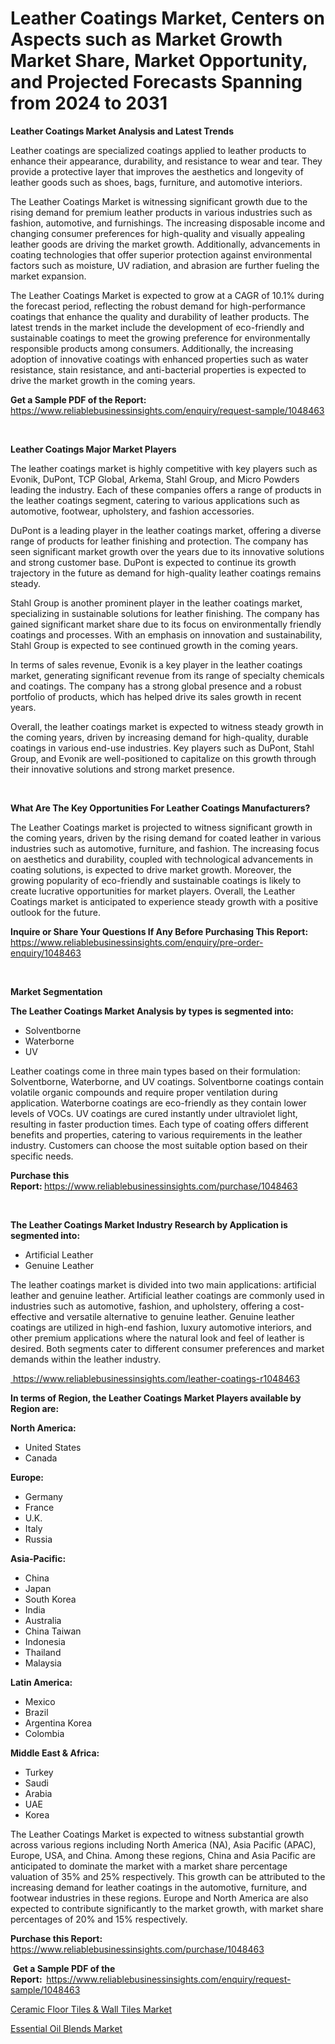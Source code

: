 <p><h1>Leather Coatings Market, Centers on Aspects such as Market Growth Market Share, Market Opportunity, and Projected Forecasts Spanning from 2024 to 2031</h1></p><p><strong>Leather Coatings Market Analysis and Latest Trends</strong></p>
<p><p>Leather coatings are specialized coatings applied to leather products to enhance their appearance, durability, and resistance to wear and tear. They provide a protective layer that improves the aesthetics and longevity of leather goods such as shoes, bags, furniture, and automotive interiors.</p><p>The Leather Coatings Market is witnessing significant growth due to the rising demand for premium leather products in various industries such as fashion, automotive, and furnishings. The increasing disposable income and changing consumer preferences for high-quality and visually appealing leather goods are driving the market growth. Additionally, advancements in coating technologies that offer superior protection against environmental factors such as moisture, UV radiation, and abrasion are further fueling the market expansion.</p><p>The Leather Coatings Market is expected to grow at a CAGR of 10.1% during the forecast period, reflecting the robust demand for high-performance coatings that enhance the quality and durability of leather products. The latest trends in the market include the development of eco-friendly and sustainable coatings to meet the growing preference for environmentally responsible products among consumers. Additionally, the increasing adoption of innovative coatings with enhanced properties such as water resistance, stain resistance, and anti-bacterial properties is expected to drive the market growth in the coming years.</p></p>
<p><strong>Get a Sample PDF of the Report:&nbsp;</strong> <a href="https://www.reliablebusinessinsights.com/enquiry/request-sample/1048463">https://www.reliablebusinessinsights.com/enquiry/request-sample/1048463</a></p>
<p>&nbsp;</p>
<p><strong>Leather Coatings Major Market Players</strong></p>
<p><p>The leather coatings market is highly competitive with key players such as Evonik, DuPont, TCP Global, Arkema, Stahl Group, and Micro Powders leading the industry. Each of these companies offers a range of products in the leather coatings segment, catering to various applications such as automotive, footwear, upholstery, and fashion accessories.</p><p>DuPont is a leading player in the leather coatings market, offering a diverse range of products for leather finishing and protection. The company has seen significant market growth over the years due to its innovative solutions and strong customer base. DuPont is expected to continue its growth trajectory in the future as demand for high-quality leather coatings remains steady.</p><p>Stahl Group is another prominent player in the leather coatings market, specializing in sustainable solutions for leather finishing. The company has gained significant market share due to its focus on environmentally friendly coatings and processes. With an emphasis on innovation and sustainability, Stahl Group is expected to see continued growth in the coming years.</p><p>In terms of sales revenue, Evonik is a key player in the leather coatings market, generating significant revenue from its range of specialty chemicals and coatings. The company has a strong global presence and a robust portfolio of products, which has helped drive its sales growth in recent years.</p><p>Overall, the leather coatings market is expected to witness steady growth in the coming years, driven by increasing demand for high-quality, durable coatings in various end-use industries. Key players such as DuPont, Stahl Group, and Evonik are well-positioned to capitalize on this growth through their innovative solutions and strong market presence.</p></p>
<p>&nbsp;</p>
<p><strong>What Are The Key Opportunities For Leather Coatings Manufacturers?</strong></p>
<p><p>The Leather Coatings market is projected to witness significant growth in the coming years, driven by the rising demand for coated leather in various industries such as automotive, furniture, and fashion. The increasing focus on aesthetics and durability, coupled with technological advancements in coating solutions, is expected to drive market growth. Moreover, the growing popularity of eco-friendly and sustainable coatings is likely to create lucrative opportunities for market players. Overall, the Leather Coatings market is anticipated to experience steady growth with a positive outlook for the future.</p></p>
<p><strong>Inquire or Share Your Questions If Any Before Purchasing This Report:</strong> <a href="https://www.reliablebusinessinsights.com/enquiry/pre-order-enquiry/1048463">https://www.reliablebusinessinsights.com/enquiry/pre-order-enquiry/1048463</a></p>
<p>&nbsp;</p>
<p><strong>Market Segmentation</strong></p>
<p><strong>The Leather Coatings Market Analysis by types is segmented into:</strong></p>
<p><ul><li>Solventborne</li><li>Waterborne</li><li>UV</li></ul></p>
<p><p>Leather coatings come in three main types based on their formulation: Solventborne, Waterborne, and UV coatings. Solventborne coatings contain volatile organic compounds and require proper ventilation during application. Waterborne coatings are eco-friendly as they contain lower levels of VOCs. UV coatings are cured instantly under ultraviolet light, resulting in faster production times. Each type of coating offers different benefits and properties, catering to various requirements in the leather industry. Customers can choose the most suitable option based on their specific needs.</p></p>
<p><strong>Purchase this Report:&nbsp;</strong><a href="https://www.reliablebusinessinsights.com/purchase/1048463">https://www.reliablebusinessinsights.com/purchase/1048463</a></p>
<p>&nbsp;</p>
<p><strong>The Leather Coatings Market Industry Research by Application is segmented into:</strong></p>
<p><ul><li>Artificial Leather</li><li>Genuine Leather</li></ul></p>
<p><p>The leather coatings market is divided into two main applications: artificial leather and genuine leather. Artificial leather coatings are commonly used in industries such as automotive, fashion, and upholstery, offering a cost-effective and versatile alternative to genuine leather. Genuine leather coatings are utilized in high-end fashion, luxury automotive interiors, and other premium applications where the natural look and feel of leather is desired. Both segments cater to different consumer preferences and market demands within the leather industry.</p></p>
<p><a href="https://www.reliablebusinessinsights.com/leather-coatings-r1048463">&nbsp;https://www.reliablebusinessinsights.com/leather-coatings-r1048463</a></p>
<p><strong>In terms of Region, the Leather Coatings Market Players available by Region are:</strong></p>
<p>
    <p> <strong> North America: </strong>
        <ul>
            <li>United States</li>
            <li>Canada</li>
        </ul>
        </p> 
    <p> <strong> Europe: </strong>
        <ul>
            <li>Germany</li>
            <li>France</li>
            <li>U.K.</li>
            <li>Italy</li>
            <li>Russia</li>
        </ul>
        </p> 
    <p> <strong> Asia-Pacific: </strong>
        <ul>
            <li>China</li>
            <li>Japan</li>
            <li>South Korea</li>
            <li>India</li>
            <li>Australia</li>
            <li>China Taiwan</li>
            <li>Indonesia</li>
            <li>Thailand</li>
            <li>Malaysia</li>
        </ul>
        </p> 
    <p> <strong> Latin America: </strong>
        <ul>
            <li>Mexico</li>
            <li>Brazil</li>
            <li>Argentina Korea</li>
            <li>Colombia</li>
        </ul>
        </p> 
    <p> <strong> Middle East & Africa: </strong>
        <ul>
            <li>Turkey</li>
            <li>Saudi</li>
            <li>Arabia</li>
            <li>UAE</li>
            <li>Korea</li>
        </ul>
    </p>
    </p>
<p><p>The Leather Coatings Market is expected to witness substantial growth across various regions including North America (NA), Asia Pacific (APAC), Europe, USA, and China. Among these regions, China and Asia Pacific are anticipated to dominate the market with a market share percentage valuation of 35% and 25% respectively. This growth can be attributed to the increasing demand for leather coatings in the automotive, furniture, and footwear industries in these regions. Europe and North America are also expected to contribute significantly to the market growth, with market share percentages of 20% and 15% respectively.</p></p>
<p><strong>Purchase this Report: </strong><a href="https://www.reliablebusinessinsights.com/purchase/1048463">https://www.reliablebusinessinsights.com/purchase/1048463</a></p>
<p>&nbsp;<strong>Get a Sample PDF of the Report:&nbsp;&nbsp;</strong><a href="https://www.reliablebusinessinsights.com/enquiry/request-sample/1048463">https://www.reliablebusinessinsights.com/enquiry/request-sample/1048463</a></p>
<p><strong></strong></p>
<p><p><a href="https://www.linkedin.com/pulse/ceramic-floor-tiles-amp-wall-market-research-report-forecasted-pmope">Ceramic Floor Tiles & Wall Tiles Market</a></p><p><a href="https://view.publitas.com/reportprime-1/comprehensive-analysis-of-the-global-essential-oil-blends-market-growth-trends-market-forecasts-2024-2031/">Essential Oil Blends Market</a></p></p>